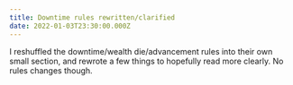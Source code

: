 ```yaml
---
title: Downtime rules rewritten/clarified
date: 2022-01-03T23:30:00.000Z
---
```


I reshuffled the downtime/wealth die/advancement rules into their own small section, and rewrote a few things to hopefully read more clearly. No rules changes though.
<!--more-->